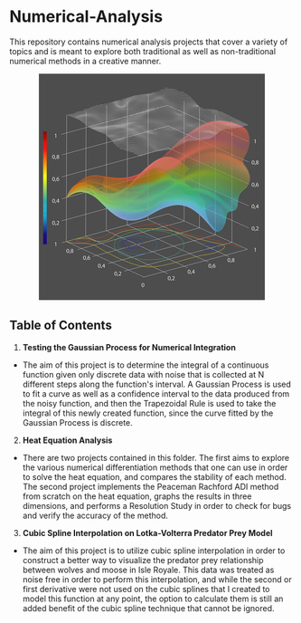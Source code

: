 # Numerical-Analysis
This repository contains numerical analysis projects that cover a variety of topics and is meant to explore both traditional as well as non-traditional numerical methods in a creative manner.

<p align="center">
  <img src="/images/Numerical_Analysis.png">
</p>

## Table of Contents

1. **Testing the Gaussian Process for Numerical Integration**
- The aim of this project is to determine the integral of a continuous function given only discrete data with noise that is collected at N different steps along the function's interval. A Gaussian Process is used to fit a curve as well as a confidence interval to the data produced from the noisy function, and then the Trapezoidal Rule is used to take the integral of this newly created function, since the curve fitted by the Gaussian Process is discrete. 
2. **Heat Equation Analysis**
- There are two projects contained in this folder. The first aims to explore the various numerical differentiation methods that one can use in order to solve the heat equation, and compares the stability of each method. The second project implements the Peaceman Rachford ADI method from scratch on the heat equation, graphs the results in three dimensions, and performs a Resolution Study in order to check for bugs and verify the accuracy of the method.
3. **Cubic Spline Interpolation on Lotka-Volterra Predator Prey Model**
- The aim of this project is to utilize cubic spline interpolation in order to construct a better way to visualize the predator prey relationship between wolves and moose in Isle Royale. This data was treated as noise free in order to perform this interpolation, and while the second or first derivative were not used on the cubic splines that I created to model this function at any point, the option to calculate them is still an added benefit of the cubic spline technique that cannot be ignored.
